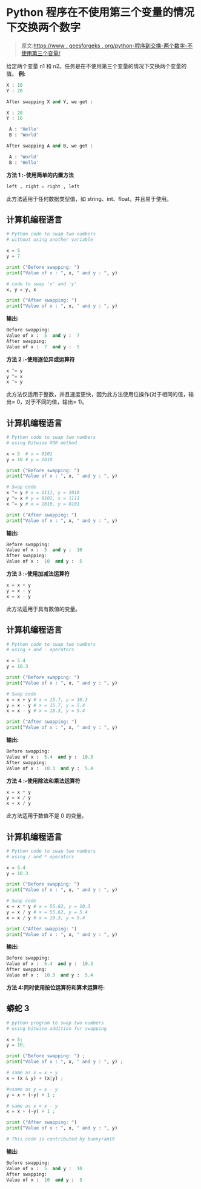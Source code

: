 # Python 程序在不使用第三个变量的情况下交换两个数字

> 原文:[https://www . geesforgeks . org/python-程序到交换-两个数字-不使用第三个变量/](https://www.geeksforgeeks.org/python-program-to-swap-two-numbers-without-using-third-variable/)

给定两个变量 n1 和 n2。任务是在不使用第三个变量的情况下交换两个变量的值。
**例:**

```py
X : 10
Y : 20

After swapping X and Y, we get :

X : 20
Y : 10

```

```py
 A : 'Hello'
 B : 'World'

After swapping A and B, we get : 

 A : 'World'
 B : 'Hello'

```

**方法 1 :-使用简单的内置方法**

```py
left , right = right , left 

```

此方法适用于任何数据类型值，如 string、int、float，并且易于使用。

## 计算机编程语言

```py
# Python code to swap two numbers
# without using another variable

x = 5
y = 7

print ("Before swapping: ")
print("Value of x : ", x, " and y : ", y)

# code to swap 'x' and 'y'
x, y = y, x

print ("After swapping: ")
print("Value of x : ", x, " and y : ", y)
```

**输出:**

```py
Before swapping: 
Value of x :  5  and y :  7
After swapping: 
Value of x :  7  and y :  5    

```

**方法 2 :-使用逐位异或运算符**

```py
x ^= y
y ^= x
x ^= y

```

此方法仅适用于整数，并且速度更快，因为此方法使用位操作(对于相同的值，输出= 0，对于不同的值，输出= 1)。

## 计算机编程语言

```py
# Python code to swap two numbers
# using Bitwise XOR method

x = 5  # x = 0101
y = 10 # y = 1010

print ("Before swapping: ")
print("Value of x : ", x, " and y : ", y)

# Swap code
x ^= y # x = 1111, y = 1010
y ^= x # y = 0101, x = 1111
x ^= y # x = 1010, y = 0101

print ("After swapping: ")
print("Value of x : ", x, " and y : ", y)
```

**输出:**

```py
Before swapping: 
Value of x :  5  and y :  10
After swapping: 
Value of x :  10  and y :  5

```

**方法 3 :-使用加减法运算符**

```py
x = x + y 
y = x - y
x = x - y

```

此方法适用于具有数值的变量。

## 计算机编程语言

```py
# Python code to swap two numbers
# using + and - operators

x = 5.4
y = 10.3

print ("Before swapping: ")
print("Value of x : ", x, " and y : ", y)

# Swap code
x = x + y # x = 15.7, y = 10.3
y = x - y # x = 15.7, y = 5.4
x = x - y # x = 10.3, y = 5.4

print ("After swapping: ")
print("Value of x : ", x, " and y : ", y)
```

**输出:**

```py
Before swapping: 
Value of x :  5.4  and y :  10.3
After swapping: 
Value of x :  10.3  and y :  5.4

```

**方法 4 :-使用除法和乘法运算符**

```py
x = x * y
y = x / y
x = x / y

```

此方法适用于数值不是 0 的变量。

## 计算机编程语言

```py
# Python code to swap two numbers
# using / and * operators

x = 5.4
y = 10.3

print ("Before swapping: ")
print("Value of x : ", x, " and y : ", y)

# Swap code
x = x * y # x = 55.62, y = 10.3
y = x / y # x = 55.62, y = 5.4
x = x / y # x = 10.3, y = 5.4

print ("After swapping: ")
print("Value of x : ", x, " and y : ", y)
```

**输出:**

```py
Before swapping: 
Value of x :  5.4  and y :  10.3
After swapping: 
Value of x :  10.3  and y :  5.4

```

**方法 4:同时使用按位运算符和算术运算符:**

## 蟒蛇 3

```py
# python program to swap two numbers
# using bitwise addition for swapping

x = 5;
y = 10;

print ("Before swapping: ") ;
print("Value of x : ", x, " and y : ", y) ;

# same as x = x + y
x = (x & y) + (x|y) ;

#vsame as y = x - y
y = x + (~y) + 1 ;

# same as x = x - y
x = x + (~y) + 1 ;

print ("After swapping: ")
print("Value of x : ", x, " and y : ", y)

# This code is contributed by bunnyram19
```

**输出:**

```py
Before swapping: 
Value of x :  5  and y :  10
After swapping: 
Value of x :  10  and y :  5

```